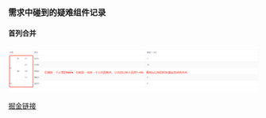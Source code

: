 ### 需求中碰到的疑难组件记录

#### 首列合并

![首列合并](./src/assets/table-column/table-column.png)

[掘金链接](https://juejin.im/post/6856327109594480653)
